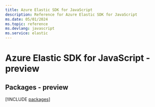 ```yaml
---
title: Azure Elastic SDK for JavaScript
description: Reference for Azure Elastic SDK for JavaScript
ms.date: 05/01/2024
ms.topic: reference
ms.devlang: javascript
ms.service: elastic
---
```

# Azure Elastic SDK for JavaScript - preview
## Packages - preview
[!INCLUDE [packages](elastic-index.md)]